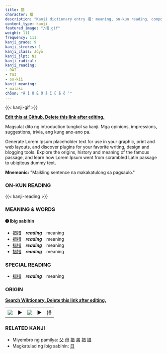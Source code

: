 ```yaml
---
title: 措
character: 措
description: "Kanji dictionary entry 措: meaning, on-kun reading, compounds, origin, related kanji"
content_type: kanji
featured_image: "/措.gif"
weight: 111
frequency: 111
kanji_grade: 9
kanji_strokes: 1
kanji_class: Jōyō
kanji_jlpt: N1
kanji_radical: 
kanji_reading: 
- DAI
- TAI
- oo-kii
kanji_meaning:
- malaki
chōon: "Ā Ī Ū Ē Ō ā ī ū ē ō ’"
---
```

[//]: # (Don't edit the line below. Kanji animated GIF code is automatically generated.)
{{< kanji-gif >}}

[//]: # (Edit below this line.)

**[Edit this at Github. Delete this link after editing.](https://github.com/tim0g/tim/tree/main/content/kanji/措/index.md)**

Magsulat dito ng introduction tungkol sa kanji. Mga opinions, impressions, suggestions, trivia, ang kung ano-ano pa.

Generate Lorem Ipsum placeholder text for use in your graphic, print and web layouts, and discover plugins for your favorite writing, design and blogging tools. Explore the origins, history and meaning of the famous passage, and learn how Lorem Ipsum went from scrambled Latin passage to ubiqitous dummy text.
 
**Mnemonic:** "Maikling sentence na makakatulong sa pagsaulo."

### ON-KUN READING

[//]: # (Don't edit the line below. ON-KUN READING code is automatically generated.)
{{< kanji-reading >}}

### MEANING & WORDS

#### ➊ **Ibig sabihin**
  - [措](../措)[措](../措)　***reading***　meaning
  - [措](../措)[措](../措)　***reading***　meaning
  - [措](../措)[措](../措)　***reading***　meaning
  - [措](../措)[措](../措)　***reading***　meaning

### SPECIAL READING
  - [措](../措)[措](../措)　***reading***　meaning

### ORIGIN

**[Search Wiktionary. Delete this link after editing.](https://wiktionary.org/wiki/措)**
<table class="kanji-table"><tr><td>
<img src="60px-措-bronze.svg.png">
</td><td>▶</td><td>
<img src="60px-措-oracle.svg.png">
</td><td>▶</td>
<td class="kanji-origin">措</td>
</tr></table>

### RELATED KANJI
- Miyembro ng pamilya: [父](../父) [母](../母) [措](../措) [弟](../弟) [措](../措) [娘](../娘)
- Magkatulad ng ibig sabihin: [日](../日)

